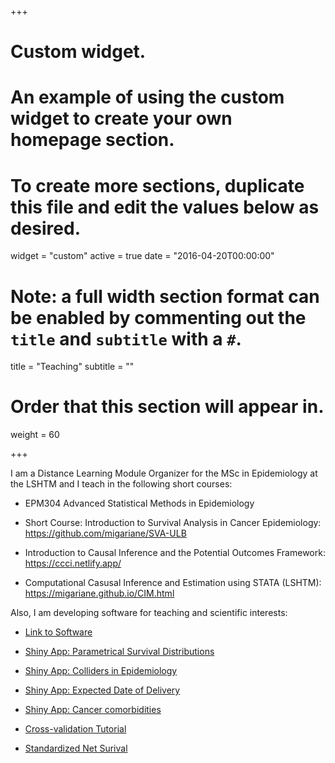 +++
# Custom widget.
# An example of using the custom widget to create your own homepage section.
# To create more sections, duplicate this file and edit the values below as desired.
widget = "custom"
active = true
date = "2016-04-20T00:00:00"

# Note: a full width section format can be enabled by commenting out the `title` and `subtitle` with a `#`.
title = "Teaching"
subtitle = ""

# Order that this section will appear in.
weight = 60

+++

I am a Distance Learning Module Organizer for the MSc in Epidemiology at the LSHTM and I teach in the following short courses:

- EPM304 Advanced Statistical Methods in Epidemiology

- Short Course: Introduction to Survival Analysis in Cancer Epidemiology: https://github.com/migariane/SVA-ULB

- Introduction to Causal Inference and the Potential Outcomes Framework: https://ccci.netlify.app/  

- Computational Casusal Inference and Estimation using STATA (LSHTM): https://migariane.github.io/CIM.html

Also, I am developing software for teaching and scientific interests:  

- [Link to Software](https://migariane.github.io/)

- [Shiny App: Parametrical Survival Distributions](https://watzile.shinyapps.io/miguel_angel_luque_fernandez/)

- [Shiny App: Colliders in Epidemiology](https://watzile.shinyapps.io/EpiCollider/)

- [Shiny App: Expected Date of Delivery](https://watzile.shinyapps.io/dateofdelivery__/)

- [Shiny App: Cancer comorbidities](http://watzilei.com/shiny/CoMCoR/)

- [Cross-validation Tutorial](https://migariane.github.io/CrossValidation.nb.html)

- [Standardized Net Surival](https://migariane.github.io/Cohort.html)

